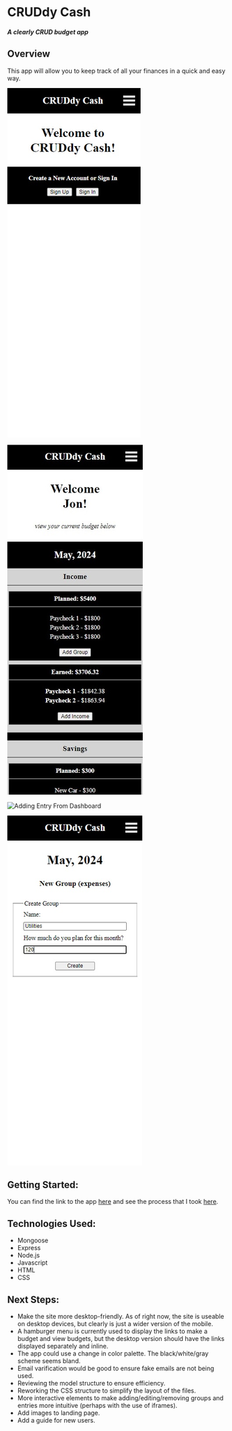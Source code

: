 # CRUDdy Cash
##### A clearly CRUD budget app

## Overview
This app will allow you to keep track of all your finances in a quick and easy way.

![Landing Page](/public/img/landing-page.jpg)

![Dashboard](/public/img/dashboard.jpg)

![Adding Entry From Dashboard](/public/img/add-enty.jpg)

![Adding Group](/public/img/add-group.jpg)

## Getting Started:
You can find the link to the app [here](http://18.224.41.247:3000/) and see the process that I took [here](https://trello.com/b/X7KRsf6z).

## Technologies Used:
- Mongoose
- Express
- Node.js
- Javascript
- HTML
- CSS

## Next Steps:
- Make the site more desktop-friendly. As of right now, the site is useable on desktop devices, but clearly is just a wider version of the mobile.
- A hamburger menu is currently used to display the links to make a budget and view budgets, but the desktop version should have the links displayed separately and inline.
- The app could use a change in color palette. The black/white/gray scheme seems bland.
- Email varification would be good to ensure fake emails are not being used.
- Reviewing the model structure to ensure efficiency.
- Reworking the CSS structure to simplify the layout of the files.
- More interactive elements to make adding/editing/removing groups and entries more intuitive (perhaps with the use of iframes).
- Add images to landing page.
- Add a guide for new users.